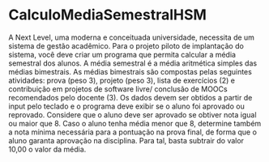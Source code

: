 # CalculoMediaSemestralHSM
A Next Level, uma moderna e conceituada universidade, necessita de um sistema de gestão acadêmico.  Para o projeto piloto de implantação do sistema, você deve criar um programa que permita calcular a média semestral dos alunos.  A média semestral é a média aritmética simples das médias bimestrais.  As médias bimestrais são compostas pelas seguintes atividades: prova (peso 3), projeto (peso 3), lista de exercícios (2) e contribuição em projetos de software livre/ conclusão de MOOCs recomendados pelo docente (3).  Os dados devem ser obtidos a partir de input pelo teclado e o programa deve exibir se o aluno foi aprovado ou reprovado. Considere que o aluno deve ser aprovado se obtiver nota igual ou maior que 8.  Caso o aluno tenha média menor que 8, determine também a nota mínima necessária para a pontuação na prova final, de forma que o aluno garanta aprovação na disciplina. Para tal, basta subtrair do valor 10,00 o valor da média.
